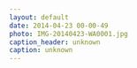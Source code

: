 ```yaml
---
layout: default
date: 2014-04-23 00-00-49
photo: IMG-20140423-WA0001.jpg
caption_header: unknown
caption: unknown
---
```


